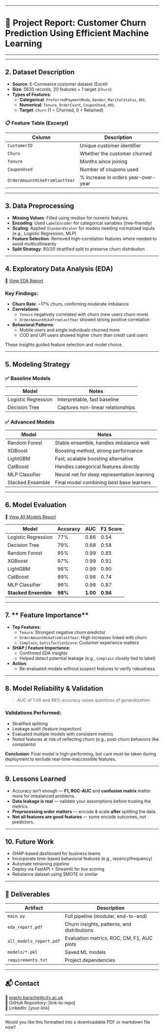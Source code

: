 
---

# 📘 Project Report: Customer Churn Prediction Using Efficient Machine Learning

---

---

## 2. **Dataset Description**

- **Source**: E-Commerce customer dataset (Excel) 
- **Size**: 5630 records, 20 features + 1 target (`Churn`)
- **Types of Features**:
  - **Categorical**: `PreferredPaymentMode`, `Gender`, `MaritalStatus`, etc.
  - **Numerical**: `Tenure`, `OrderCount`, `CouponUsed`, etc.
  - **Target**: `Churn` (1 = Churned, 0 = Retained)

### 📋 Feature Table (Excerpt)
| Column                     | Description                                      |
|----------------------------|--------------------------------------------------|
| `CustomerID`               | Unique customer identifier                      |
| `Churn`                    | Whether the customer churned                    |
| `Tenure`                   | Months since joining                            |
| `CouponUsed`               | Number of coupons used                          |
| `OrderAmountHikeFromlastYear` | % increase in orders year-over-year         |

---

## 3. **Data Preprocessing**

- **Missing Values**: Filled using median for numeric features
- **Encoding**: Used `LabelEncoder` for categorical variables (tree-friendly)
- **Scaling**: Applied `StandardScaler` for models needing normalized inputs (e.g., Logistic Regression, MLP)
- **Feature Selection**: Removed high-correlation features where needed to avoid multicollinearity
- **Split Strategy**: 80/20 stratified split to preserve churn distribution

---

## 4. **Exploratory Data Analysis (EDA)**

📄 [View EDA Report](results/eda_report.pdf)

### Key Findings:
- **Churn Rate**: ~17% churn, confirming moderate imbalance
- **Correlations**:
  - `Tenure` negatively correlated with churn (new users churn more)
  - `OrderAmountHikeFromlastYear` showed strong positive correlation
- **Behavioral Patterns**:
  - Mobile users and single individuals churned more
  - COD and UPI users showed higher churn than credit card users

These insights guided feature selection and model choice.

---

## 5. **Modeling Strategy**

### ✅ Baseline Models
| Model               | Notes                                      |
|--------------------|--------------------------------------------|
| Logistic Regression | Interpretable, fast baseline               |
| Decision Tree       | Captures non-linear relationships          |

### ✅ Advanced Models
| Model            | Notes                                          |
|------------------|------------------------------------------------|
| Random Forest     | Stable ensemble, handles imbalance well       |
| XGBoost           | Boosting method, strong performance           |
| LightGBM          | Fast, scalable boosting alternative           |
| CatBoost          | Handles categorical features directly         |
| MLP Classifier    | Neural net for deep representation learning   |
| Stacked Ensemble  | Final model combining best base learners      |

---

## 6. **Model Evaluation**

📄 [View All Models Report](results/all_models_report.pdf)

| Model              | Accuracy | AUC   | F1 Score |
|-------------------|----------|-------|----------|
| Logistic Regression | 77%     | 0.86  | 0.54     |
| Decision Tree       | 79%     | 0.88  | 0.58     |
| Random Forest       | 95%     | 0.99  | 0.85     |
| XGBoost             | 97%     | 0.99  | 0.91     |
| LightGBM            | 96%     | 0.99  | 0.90     |
| CatBoost            | 89%     | 0.96  | 0.74     |
| MLP Classifier      | 96%     | 0.98  | 0.87     |
| **Stacked Ensemble**| **98%** | **1.00** | **0.94** |

---

## 7. ** Feature Importance**
- **Top Features**:
  - `Tenure`: Strongest negative churn predictor
  - `OrderAmountHikeFromlastYear`: High increases linked with churn
  - `Complain`, `SatisfactionScore`: Customer experience matters
- **SHAP / Feature Importance**:
  - Confirmed EDA insights
  - Helped detect potential leakage (e.g., `Complain` closely tied to label)
- **Action**:
  - Re-evaluated models without suspect features to verify robustness

---

## 8. **Model Reliability & Validation**

> AUC of 1.00 and 98% accuracy raises questions of generalization.

### Validations Performed:
- Stratified splitting
- Leakage audit (feature inspection)
- Evaluated multiple models with consistent metrics
- Noted features at risk of reflecting churn (e.g., post-churn behaviors like complaints)

**Conclusion**: Final model is high-performing, but care must be taken during deployment to exclude real-time-inaccessible features.

---

## 9. **Lessons Learned**

- Accuracy isn’t enough — **F1, ROC-AUC** and **confusion matrix** matter more for imbalanced problems.
- **Data leakage is real** — validate your assumptions before trusting the metrics.
- **Preprocessing order matters** — encode & scale **after** splitting the data.
- **Not all features are good features** — some encode outcomes, not predictors.

---

## 10. **Future Work**

- SHAP-based dashboard for business teams
- Incorporate time-based behavioral features (e.g., recency/frequency)
- Automate retraining pipeline
- Deploy via FastAPI + Streamlit for live scoring
- Rebalance dataset using SMOTE or similar

---

## 📂 Deliverables

| Artifact               | Description                                 |
|------------------------|---------------------------------------------|
| `main.py`              | Full pipeline (modular, end-to-end)         |
| `eda_report.pdf`       | Churn insights, patterns, and distributions |
| `all_models_report.pdf`| Evaluation metrics, ROC, CM, F1, AUC plots |
| `models/*.pkl`         | Saved ML models                             |
| `requirements.txt`     | Project dependencies                        |

---

## 📬 Contact

📧 prachi.barache@city.ac.uk  
🔗 GitHub Repository: [link-to-repo]  
🔗 LinkedIn: [your-link]

---

Would you like this formatted into a downloadable PDF or markdown file now?